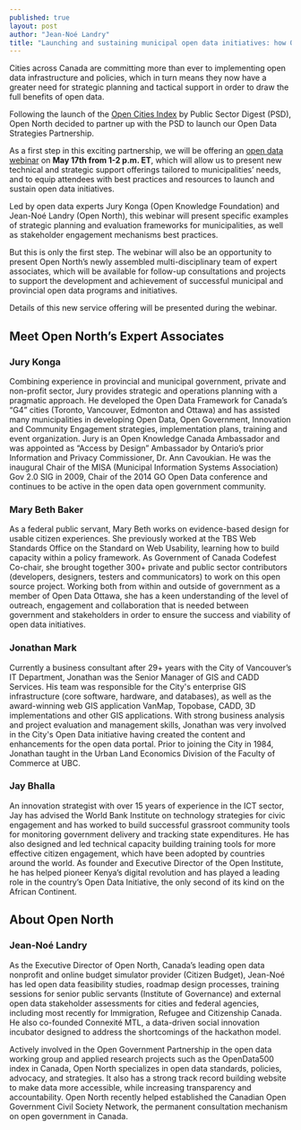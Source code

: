 ```yaml
---
published: true
layout: post
author: "Jean-Noé Landry"
title: "Launching and sustaining municipal open data initiatives: how Open North can help"
---
```

Cities across Canada are committing more than ever to implementing open data infrastructure and policies, which in turn means they now have a greater need for strategic planning and tactical support in order to draw the full benefits of open data. 

Following the launch of the [Open Cities Index](https://www.publicsectordigest.com/Articles/view/1547) by Public Sector Digest (PSD), Open North decided to partner up with the PSD to launch our Open Data Strategies Partnership.

As a first step in this exciting partnership, we will be offering an [open data webinar](https://www.publicsectordigest.com/products/view/832) on **May 17th from 1-2 p.m. ET**, which will allow us to present new technical and strategic support offerings tailored to municipalities’ needs, and to equip attendees with best practices and resources to launch and sustain open data initiatives. 

Led by open data experts Jury Konga (Open Knowledge Foundation) and Jean-Noé Landry (Open North), this webinar will present specific examples of strategic planning and evaluation frameworks for municipalities, as well as stakeholder engagement mechanisms best practices.

But this is only the first step. The webinar will also be an opportunity to present Open North’s newly assembled multi-disciplinary team of expert associates, which will be available for follow-up consultations and projects to support the development and achievement of successful municipal and provincial open data programs and initiatives. 

Details of this new service offering will be presented during the webinar. 


## Meet Open North’s Expert Associates 

### Jury Konga
Combining experience in provincial and municipal government, private and non-profit sector, Jury provides strategic and operations planning with a pragmatic approach.  He developed the Open Data Framework for Canada’s “G4” cities (Toronto, Vancouver, Edmonton and Ottawa) and has assisted many municipalities in developing Open Data, Open Government, Innovation and Community Engagement strategies, implementation plans, training and event organization. Jury is an Open Knowledge Canada Ambassador and was appointed as “Access by Design” Ambassador by Ontario’s prior Information and Privacy Commissioner, Dr. Ann Cavoukian. He was the inaugural Chair of the MISA (Municipal Information Systems Association) Gov 2.0 SIG in 2009, Chair of the 2014 GO Open Data conference and continues to be active in the open data open government community.

### Mary Beth Baker
As a federal public servant, Mary Beth works on evidence-­based design for usable citizen experiences. She previously worked at the TBS Web Standards Office on the Standard on Web Usability, learning how to build capacity within a policy framework. As Government of Canada Codefest Co-­chair, she brought together 300+ private and public sector contributors (developers, designers, testers and communicators) to work on this open source project. Working both from within and outside of government as a member of Open Data Ottawa, she has a keen understanding of the level of outreach, engagement and collaboration that is needed between government and stakeholders in order to ensure the success and viability of open data initiatives. 

### Jonathan Mark 
Currently a business consultant after 29+ years with the City of Vancouver’s IT Department, Jonathan was the Senior Manager of GIS and CADD Services. His team was responsible for the City's enterprise GIS infrastructure (core software, hardware, and databases), as well as the award-winning web GIS application VanMap, Topobase, CADD, 3D implementations and other GIS applications. With strong business analysis and project evaluation and management skills, Jonathan was very involved in the City's Open Data initiative having created the content and enhancements for the open data portal.  Prior to joining the City in 1984, Jonathan taught in the Urban Land Economics Division of the Faculty of Commerce at UBC. 

### Jay Bhalla
An innovation strategist with over 15 years of experience in the ICT sector, Jay has advised the World Bank Institute on technology strategies for civic engagement and has worked to build successful grassroot community tools for monitoring government delivery and tracking state expenditures. He has also designed and led technical capacity building training tools for more effective citizen engagement, which have been adopted by countries around the world. As founder and Executive Director of the Open Institute, he has helped pioneer Kenya’s digital revolution and has played a leading role in the country’s Open Data Initiative, the only second of its kind on the African Continent.


## About Open North 

### Jean-Noé Landry 
As the Executive Director of Open North, Canada’s leading open data nonprofit and online budget simulator provider (Citizen Budget), Jean-Noé has led open data feasibility studies, roadmap design processes, training sessions for senior public servants (Institute of Governance) and external open data stakeholder assessments for cities and federal agencies, including most recently for Immigration, Refugee and Citizenship Canada. He also co-founded Connexité MTL, a data-driven social innovation incubator designed to address the shortcomings of the hackathon model. 

Actively involved in the Open Government Partnership in the open data working group and applied research projects such as the OpenData500 index in Canada, Open North specializes in open data standards, policies, advocacy, and strategies. It also has a strong track record building website to make data more accessible, while increasing transparency and accountability. Open North recently helped established the Canadian Open Government Civil Society Network, the permanent consultation mechanism on open government in Canada.

